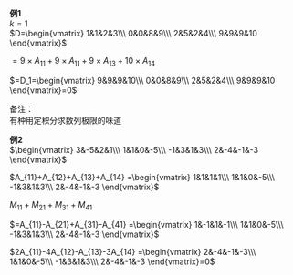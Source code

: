 **例1**  
 $k=1$  
 $D=\begin{vmatrix}  
1&1&2&3\\\  
0&0&8&9\\\  
2&5&2&4\\\  
9&9&9&10  
\end{vmatrix}$  
  
 $=9\times A_{11}+9\times A_{11}+9\times A_{13}  
+10\times A_{14}$  
  
 $=D_1=\begin{vmatrix}  
9&9&9&10\\\  
0&0&8&9\\\  
2&5&2&4\\\  
9&9&9&10  
\end{vmatrix}=0$  
  
备注：  
有种用定积分求数列极限的味道  
  
**例2**  
 $\begin{vmatrix}  
3&-5&2&1\\\  
1&1&0&-5\\\  
-1&3&1&3\\\  
2&-4&-1&-3  
\end{vmatrix}$  
  
 $A_{11}+A_{12}+A_{13}+A_{14}  
=\begin{vmatrix}  
1&1&1&1\\\  
1&1&0&-5\\\  
-1&3&1&3\\\  
2&-4&-1&-3  
\end{vmatrix}$  
  
 $M_{11}+M_{21}+M_{31}+M_{41}$  
  
 $=A_{11}-A_{21}+A_{31}-A_{41}  
=\begin{vmatrix}  
1&-1&1&-1\\\  
1&1&0&-5\\\  
-1&3&1&3\\\  
2&-4&-1&-3  
\end{vmatrix}$  
  
 $2A_{11}-4A_{12}-A_{13}-3A_{14}  
=\begin{vmatrix}  
2&-4&-1&-3\\\  
1&1&0&-5\\\  
-1&3&1&3\\\  
2&-4&-1&-3  
\end{vmatrix}=0$  
